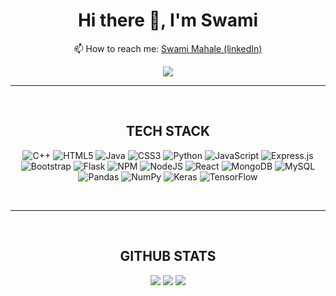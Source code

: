 ###

<!--
**swami1712/swami1712** is a ✨ _special_ ✨ repository because its `README.md` (this file) appears on your GitHub profile.

Here are some ideas to get you started:

- 🔭 I’m currently working ...
- 🌱 I’m currently learning ...
- 👯 I’m looking to collaborate ...
-     Fun fact ...
- 🤔 I’m looking for help with ...
- 💬 Ask me about ...
- 📫 How to reach me: ...
-->

<div align="center">
  

<h1>
  Hi there 👋, I'm Swami
</h1>

  📫 How to reach me: [Swami Mahale (linkedIn)](https://in.linkedin.com/in/swami-mahale-647331202)
  
  [![](https://visitcount.itsvg.in/api?id=swami1712&icon=2&color=0)](https://visitcount.itsvg.in)
<hr>
<br>
<h2>TECH STACK</h2>

![C++](https://img.shields.io/badge/c++-%2300599C.svg?style=for-the-badge&logo=c%2B%2B&logoColor=white) ![HTML5](https://img.shields.io/badge/html5-%23E34F26.svg?style=for-the-badge&logo=html5&logoColor=white) ![Java](https://img.shields.io/badge/java-%23ED8B00.svg?style=for-the-badge&logo=java&logoColor=white) ![CSS3](https://img.shields.io/badge/css3-%231572B6.svg?style=for-the-badge&logo=css3&logoColor=white) ![Python](https://img.shields.io/badge/python-3670A0?style=for-the-badge&logo=python&logoColor=ffdd54) ![JavaScript](https://img.shields.io/badge/javascript-%23323330.svg?style=for-the-badge&logo=javascript&logoColor=%23F7DF1E) ![Express.js](https://img.shields.io/badge/express.js-%23404d59.svg?style=for-the-badge&logo=express&logoColor=%2361DAFB) ![Bootstrap](https://img.shields.io/badge/bootstrap-%23563D7C.svg?style=for-the-badge&logo=bootstrap&logoColor=white) ![Flask](https://img.shields.io/badge/flask-%23000.svg?style=for-the-badge&logo=flask&logoColor=white) ![NPM](https://img.shields.io/badge/NPM-%23000000.svg?style=for-the-badge&logo=npm&logoColor=white) ![NodeJS](https://img.shields.io/badge/node.js-6DA55F?style=for-the-badge&logo=node.js&logoColor=white) ![React](https://img.shields.io/badge/react-%2320232a.svg?style=for-the-badge&logo=react&logoColor=%2361DAFB) ![MongoDB](https://img.shields.io/badge/MongoDB-%234ea94b.svg?style=for-the-badge&logo=mongodb&logoColor=white) ![MySQL](https://img.shields.io/badge/mysql-%2300f.svg?style=for-the-badge&logo=mysql&logoColor=white) ![Pandas](https://img.shields.io/badge/pandas-%23150458.svg?style=for-the-badge&logo=pandas&logoColor=white) ![NumPy](https://img.shields.io/badge/numpy-%23013243.svg?style=for-the-badge&logo=numpy&logoColor=white) ![Keras](https://img.shields.io/badge/Keras-%23D00000.svg?style=for-the-badge&logo=Keras&logoColor=white) ![TensorFlow](https://img.shields.io/badge/TensorFlow-%23FF6F00.svg?style=for-the-badge&logo=TensorFlow&logoColor=white)

<br>
<hr>
<br>
<h2>GITHUB STATS</h2>

  
![](https://github-readme-stats.vercel.app/api?username=swami1712&theme=merko&hide_border=false&include_all_commits=true&count_private=true)
![](https://github-readme-streak-stats.herokuapp.com/?user=swami1712&theme=merko&hide_border=false)
![](https://github-readme-stats.vercel.app/api/top-langs/?username=swami1712&theme=merko&hide_border=false&include_all_commits=true&count_private=true&layout=compact)

</div>

<!--
# 🏆 GitHub Trophies:
![](https://github-profile-trophy.vercel.app/?username=swami1712&theme=radical&no-frame=false&no-bg=true&margin-w=4)
-->

<!--

# 🔝 Top Contributed Repos:
![](https://github-contributor-stats.vercel.app/api?username=swami1712&limit=5&theme=dark&combine_all_yearly_contributions=true)
-->

<!-- ## 💰 If you found my work rewardable then you can buy me a coffee 
  [![BuyMeACoffee](https://img.shields.io/badge/Buy%20Me%20a%20Coffee-ffdd00?style=for-the-badge&logo=buy-me-a-coffee&logoColor=black)](https://buymeacoffee.com/swamimahal1) 
-->
  


  
<!-- Proudly created with GPRM ( https://gprm.itsvg.in ) -->
